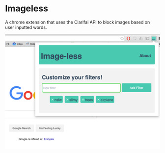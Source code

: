 # Imageless
A chrome extension that uses the Clarifai API to block images based on user inputted words.

![Example](img/imageless.png)
